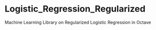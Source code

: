 # Logistic_Regression_Regularized
Machine Learning Library on Regularized Logistic Regression in Octave
